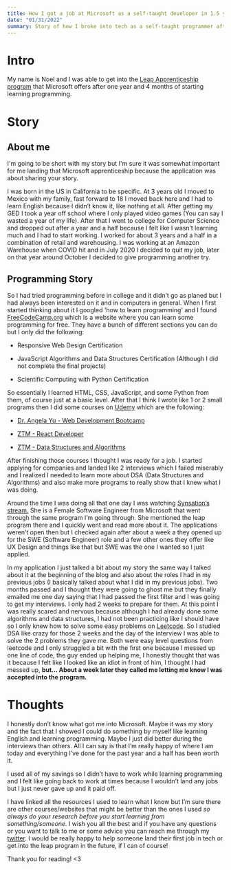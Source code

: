 ```yaml
---
title: How I got a job at Microsoft as a self-taught developer in 1.5 years
date: "01/31/2022"
summary: Story of how I broke into tech as a self-taught programmer after 1.5 years
---
```


# Intro

My name is Noel and I was able to get into the [Leap Apprenticeship program](https://www.microsoft.com/en-us/leap/) that Microsoft offers after one year and 4 months of starting learning programming.

# Story

## About me

I'm going to be short with my story but I'm sure it was somewhat important for me landing that Microsoft apprenticeship because the application was about sharing your story.  

I was born in the US in California to be specific. At 3 years old I moved to Mexico with my family, fast forward to 18 I moved back here and I had to learn English because I didn’t know it, like nothing at all. After getting my GED I took a year off school where I only played video games (You can say I wasted a year of my life). After that I went to college for Computer Science and dropped out after a year and a half because I felt like I wasn’t learning much and I had to start working. I worked for about 3 years and a half in a combination of retail and warehousing. I was working at an Amazon Warehouse when COVID hit and in July 2020 I decided to quit my job, later on that year around October I decided to give programming another try.

## Programming Story

So I had tried programming before in college and it didn’t go as planed but I had always been interested on it and in computers in general. When I first started thinking about it I googled 'how to learn programming' and I found [FreeCodeCamp.org](http://FreeCodeCamp.org) which is a website where you can learn some programming for free. They have a bunch of different sections you can do but I only did the following:

- Responsive Web Design Certification

- JavaScript Algorithms and Data Structures Certification (Although I did not complete the final projects) 

- Scientific Computing with Python Certification

So essentially I learned HTML, CSS, JavaScript, and some Python from them, of course just at a basic level. After that I think I wrote like 1 or 2 small programs then I did some courses on [Udemy](https://www.udemy.com/) which are the following:

- [Dr. Angela Yu - Web Development Bootcamp](https://www.udemy.com/course/the-complete-web-development-bootcamp/)

- [ZTM - React Developer](https://www.udemy.com/course/complete-react-developer-zero-to-mastery/)

- [ZTM - Data Structures and Algorithms](https://www.udemy.com/course/master-the-coding-interview-data-structures-algorithms/)


After finishing those courses I thought I was ready for a job. I started applying for companies and landed like 2 interviews which I failed miserably and I realized I needed to learn more about DSA (Data Structures and Algorithms) and also make more programs to really show that I knew what I was doing. 

Around the time I was doing all that one day I was watching [Synsation’s stream.](https://www.twitch.tv/synsation) She is a Female Software Engineer from Microsoft that went through the same program I’m going through. She mentioned the leap program there and I quickly went and read more about it. The applications weren’t open then but I checked again after about a week a they opened up for the SWE (Software Engineer) role and a few other ones they offer like UX Design and things like that but SWE was the one I wanted so I just applied. 

In my application I just talked a bit about my story the same way I talked about it at the beginning of the blog and also about the roles I had in my previous jobs (I basically talked about what I did in my previous jobs). Two months passed and I thought they were going to ghost me but they finally emailed me one day saying that I had passed the first filter and I was going to get my interviews. I only had 2 weeks to prepare for them. At this point I was really scared and nervous because although I had already done some algorithms and data structures, I had not been practicing like I should have so I only knew how to solve some easy problems on [Leetcode](https://leetcode.com/). So I studied DSA like crazy for those 2 weeks and the day of the interview I was able to solve the 2 problems they gave me. Both were easy level questions from leetcode and I only struggled a bit with the first one because I messed up one line of code, the guy ended up helping me, I honestly thought that was it because I felt like I looked like an idiot in front of him, I thought I had messed up, **but... About a week later they called me letting me know I was accepted into the program.**

# Thoughts

I honestly don’t know what got me into Microsoft. Maybe it was my story and the fact that I showed I could do something by myself like learning English and learning programming. Maybe I just did better during the interviews than others. All I can say is that I’m really happy of where I am today and everything I’ve done for the past year and a half has been worth it. 

I used all of my savings so I didn’t have to work while learning programming and I felt like going back to work at times because I wouldn’t land any jobs but I just never gave up and it paid off.

I have linked all the resources I used to learn what I know but I’m sure there are other courses/websites that might be better than the ones I used *so always do your research before you start learning from something/someone.* I wish you all the best and if you have any questions or you want to talk to me or some advice you can reach me through my [twitter](https://twitter.com/noel_codes). I would be really happy to help someone land their first job in tech or get into the leap program in the future, if I can of course! 

Thank you for reading! <3